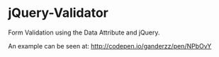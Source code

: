 jQuery-Validator
================

Form Validation using the Data Attribute and jQuery.


An example can be seen at: http://codepen.io/ganderzz/pen/NPbOvY
